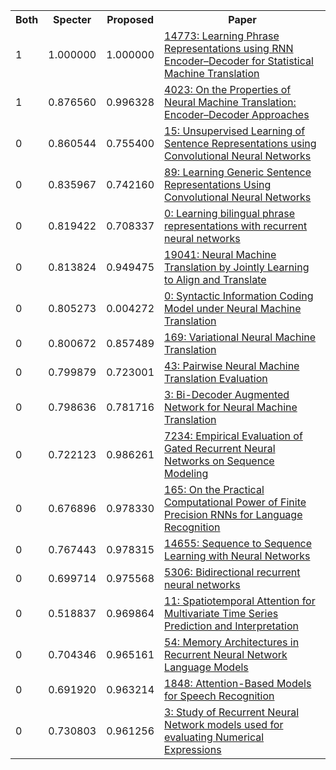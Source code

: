 <html><table><tr>
<th>Both</th>
<th>Specter</th>
<th>Proposed</th>
<th>Paper</th>
</tr>
<tr>
<td>1</td>
<td>1.000000</td>
<td>1.000000</td>
<td><a href="https://www.semanticscholar.org/paper/0b544dfe355a5070b60986319a3f51fb45d1348e">14773: Learning Phrase Representations using RNN Encoder–Decoder for Statistical Machine Translation</a></td>
</tr>
<tr>
<td>1</td>
<td>0.876560</td>
<td>0.996328</td>
<td><a href="https://www.semanticscholar.org/paper/1eb09fecd75eb27825dce4f964b97f4f5cc399d7">4023: On the Properties of Neural Machine Translation: Encoder–Decoder Approaches</a></td>
</tr>
<tr>
<td>0</td>
<td>0.860544</td>
<td>0.755400</td>
<td><a href="https://www.semanticscholar.org/paper/612598389b4349fef728c80ab4202fee32f3a536">15: Unsupervised Learning of Sentence Representations using Convolutional Neural Networks</a></td>
</tr>
<tr>
<td>0</td>
<td>0.835967</td>
<td>0.742160</td>
<td><a href="https://www.semanticscholar.org/paper/513c670a9b3e0cdde301f2ea201db576b31750e3">89: Learning Generic Sentence Representations Using Convolutional Neural Networks</a></td>
</tr>
<tr>
<td>0</td>
<td>0.819422</td>
<td>0.708337</td>
<td><a href="https://www.semanticscholar.org/paper/f6d3413e7331bf634da7e793da1ddd21755d6090">0: Learning bilingual phrase representations with recurrent neural networks</a></td>
</tr>
<tr>
<td>0</td>
<td>0.813824</td>
<td>0.949475</td>
<td><a href="https://www.semanticscholar.org/paper/fa72afa9b2cbc8f0d7b05d52548906610ffbb9c5">19041: Neural Machine Translation by Jointly Learning to Align and Translate</a></td>
</tr>
<tr>
<td>0</td>
<td>0.805273</td>
<td>0.004272</td>
<td><a href="https://www.semanticscholar.org/paper/b7fb560e7c3ea1ba235c729def8085014b282fa7">0: Syntactic Information Coding Model under Neural Machine Translation</a></td>
</tr>
<tr>
<td>0</td>
<td>0.800672</td>
<td>0.857489</td>
<td><a href="https://www.semanticscholar.org/paper/ceb154e8f8ac411914f3327d67257776db3aa413">169: Variational Neural Machine Translation</a></td>
</tr>
<tr>
<td>0</td>
<td>0.799879</td>
<td>0.723001</td>
<td><a href="https://www.semanticscholar.org/paper/251f7e11bf09bccecb6ef2fa842a9f9c53830c15">43: Pairwise Neural Machine Translation Evaluation</a></td>
</tr>
<tr>
<td>0</td>
<td>0.798636</td>
<td>0.781716</td>
<td><a href="https://www.semanticscholar.org/paper/4194ab902d3b35fd8bfbd9b3dcbf5312586b457a">3: Bi-Decoder Augmented Network for Neural Machine Translation</a></td>
</tr>
<tr>
<td>0</td>
<td>0.722123</td>
<td>0.986261</td>
<td><a href="https://www.semanticscholar.org/paper/adfcf065e15fd3bc9badf6145034c84dfb08f204">7234: Empirical Evaluation of Gated Recurrent Neural Networks on Sequence Modeling</a></td>
</tr>
<tr>
<td>0</td>
<td>0.676896</td>
<td>0.978330</td>
<td><a href="https://www.semanticscholar.org/paper/06354570d5f6be803d4a79bf59ecbb097bca8755">165: On the Practical Computational Power of Finite Precision RNNs for Language Recognition</a></td>
</tr>
<tr>
<td>0</td>
<td>0.767443</td>
<td>0.978315</td>
<td><a href="https://www.semanticscholar.org/paper/cea967b59209c6be22829699f05b8b1ac4dc092d">14655: Sequence to Sequence Learning with Neural Networks</a></td>
</tr>
<tr>
<td>0</td>
<td>0.699714</td>
<td>0.975568</td>
<td><a href="https://www.semanticscholar.org/paper/e23c34414e66118ecd9b08cf0cd4d016f59b0b85">5306: Bidirectional recurrent neural networks</a></td>
</tr>
<tr>
<td>0</td>
<td>0.518837</td>
<td>0.969864</td>
<td><a href="https://www.semanticscholar.org/paper/68c24563bfce83fd112bdfbfadf36035564eb629">11: Spatiotemporal Attention for Multivariate Time Series Prediction and Interpretation</a></td>
</tr>
<tr>
<td>0</td>
<td>0.704346</td>
<td>0.965161</td>
<td><a href="https://www.semanticscholar.org/paper/27981998aaef92952eabef2c1490b926f9150c4f">54: Memory Architectures in Recurrent Neural Network Language Models</a></td>
</tr>
<tr>
<td>0</td>
<td>0.691920</td>
<td>0.963214</td>
<td><a href="https://www.semanticscholar.org/paper/b624504240fa52ab76167acfe3156150ca01cf3b">1848: Attention-Based Models for Speech Recognition</a></td>
</tr>
<tr>
<td>0</td>
<td>0.730803</td>
<td>0.961256</td>
<td><a href="https://www.semanticscholar.org/paper/7d92e7893f174948900b5b421efaf036b116c963">3: Study of Recurrent Neural Network models used for evaluating Numerical Expressions</a></td>
</tr>
</table></html>
